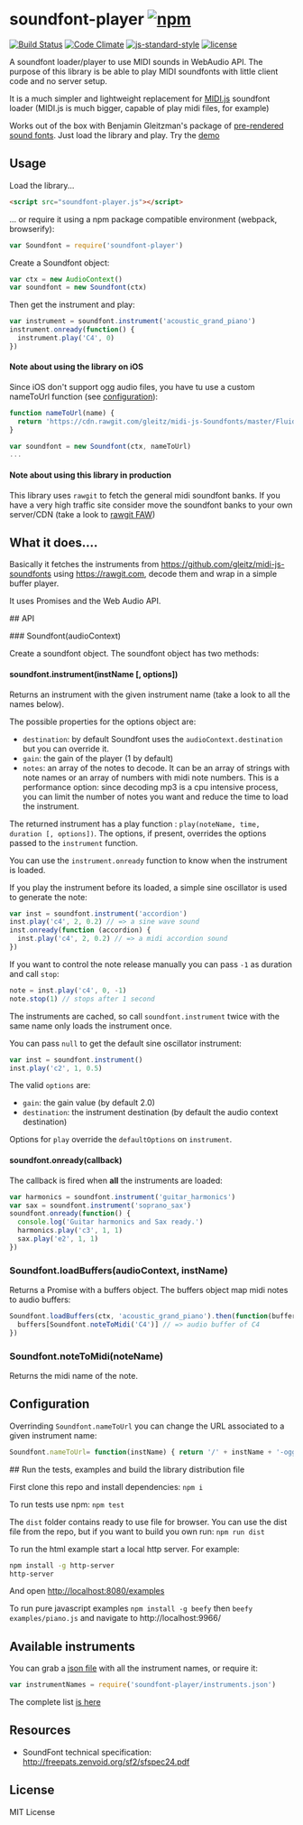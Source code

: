 # soundfont-player [![npm](https://img.shields.io/npm/v/soundfont-player.svg)](https://www.npmjs.com/package/soundfont-player)

[![Build Status](https://travis-ci.org/danigb/soundfont-player.svg?branch=master)](https://travis-ci.org/danigb/soundfont-player) [![Code Climate](https://codeclimate.com/github/danigb/soundfont-player/badges/gpa.svg)](https://codeclimate.com/github/danigb/soundfont-player) [![js-standard-style](https://img.shields.io/badge/code%20style-standard-brightgreen.svg?style=flat)](https://github.com/feross/standard) [![license](https://img.shields.io/npm/l/soundfont-player.svg)](https://www.npmjs.com/package/soundfont-player)

A soundfont loader/player to use MIDI sounds in WebAudio API.
The purpose of this library is be able to play MIDI soundfonts with little client code and no server setup.

It is a much simpler and lightweight replacement for [MIDI.js](https://github.com/mudcube/MIDI.js) soundfont loader (MIDI.js is much bigger, capable of play midi files, for example)

Works out of the box with Benjamin Gleitzman's package of
[pre-rendered sound fonts](https://github.com/gleitz/midi-js-soundfonts). Just load the library and play. Try the [demo](http://danigb.github.io/soundfont-player/#demo)

## Usage

Load the library...

```html
<script src="soundfont-player.js"></script>
```

... or require it using a npm package compatible environment (webpack, browserify):

```js
var Soundfont = require('soundfont-player')
```

Create a Soundfont object:

```js
var ctx = new AudioContext()
var soundfont = new Soundfont(ctx)
```

Then get the instrument and play:

```js
var instrument = soundfont.instrument('acoustic_grand_piano')
instrument.onready(function() {
  instrument.play('C4', 0)
})
```

#### Note about using the library on iOS

Since iOS don't support ogg audio files, you have tu use a custom nameToUrl function (see [configuration](https://github.com/danigb/soundfont-player#configuration)):

```js
function nameToUrl(name) {
  return 'https://cdn.rawgit.com/gleitz/midi-js-Soundfonts/master/FluidR3_GM/' + name + '-mp3.js'
}

var soundfont = new Soundfont(ctx, nameToUrl)
...
```

#### Note about using this library in production

This library uses `rawgit` to fetch the general midi soundfont banks. If you have a very high traffic site consider move the soundfont banks to your own server/CDN (take a look to [rawgit FAW](https://github.com/rgrove/rawgit/wiki/Frequently-Asked-Questions))

## What it does....

Basically it fetches the instruments from https://github.com/gleitz/midi-js-soundfonts using https://rawgit.com, decode them and wrap in a simple buffer player.

It uses Promises and the Web Audio API.

## API

### Soundfont(audioContext)

Create a soundfont object. The soundfont object has two methods:

#### soundfont.instrument(instName [, options])

Returns an instrument with the given instrument name (take a look to all the names below).

The possible properties for the options object are:

- `destination`: by default Soundfont uses the `audioContext.destination` but you can override it.
- `gain`: the gain of the player (1 by default)
- `notes`: an array of the notes to decode. It can be an array of strings with note names or an array of numbers with midi note numbers. This is a performance option: since decoding mp3 is a cpu intensive process, you can limit the number of notes you want and reduce the time to load the instrument.

The returned instrument has a play function : `play(noteName, time, duration [, options])`. The options, if present, overrides the options passed to the `instrument` function.

You can use the `instrument.onready` function to know when the instrument is loaded.

If you play the instrument before its loaded, a simple sine oscillator is used to generate the note:

```js
var inst = soundfont.instrument('accordion')
inst.play('c4', 2, 0.2) // => a sine wave sound
inst.onready(function (accordion) {
  inst.play('c4', 2, 0.2) // => a midi accordion sound
})
```

If you want to control the note release manually you can pass `-1` as duration and call `stop`:

```js
note = inst.play('c4', 0, -1)
note.stop(1) // stops after 1 second
```

The instruments are cached, so call `soundfont.instrument` twice with the same name only loads the instrument once.

You can pass `null` to get the default sine oscillator instrument:

```js
var inst = soundfont.instrument()
inst.play('c2', 1, 0.5)
```

The valid `options` are:

- `gain`: the gain value (by default 2.0)
- `destination`: the instrument destination (by default the audio context destination)

Options for `play` override the `defaultOptions` on `instrument`.

#### soundfont.onready(callback)

The callback is fired when __all__ the instruments are loaded:

```js
var harmonics = soundfont.instrument('guitar_harmonics')
var sax = soundfont.instrument('soprano_sax')
soundfont.onready(function() {
  console.log('Guitar harmonics and Sax ready.')
  harmonics.play('c3', 1, 1)
  sax.play('e2', 1, 1)
})
```

### Soundfont.loadBuffers(audioContext, instName)

Returns a Promise with a buffers object. The buffers object map midi notes to
audio buffers:

```js
Soundfont.loadBuffers(ctx, 'acoustic_grand_piano').then(function(buffers) {
  buffers[Soundfont.noteToMidi('C4')] // => audio buffer of C4
})
```

### Soundfont.noteToMidi(noteName)

Returns the midi name of the note.

## Configuration

Overrinding `Soundfont.nameToUrl` you can change the URL associated to a given instrument name:
```js
Soundfont.nameToUrl= function(instName) { return '/' + instName + '-ogg.js'; }
```


## Run the tests, examples and build the library distribution file

First clone this repo and install dependencies: `npm i`

To run tests use npm: `npm test`

The `dist` folder contains ready to use file for browser. You can use the dist file from the repo, but if you want to build you own run: `npm run dist`

To run the html example start a local http server. For example:

```bash
npm install -g http-server
http-server
```

And open [http://localhost:8080/examples](http://localhost:8080/examples)

To run pure javascript examples `npm install -g beefy` then `beefy examples/piano.js` and navigate to http://localhost:9966/


## Available instruments

You can grab a [json file](https://github.com/danigb/soundfont-player/blob/master/instruments.json) with all the instrument names, or require it:

```js
var instrumentNames = require('soundfont-player/instruments.json')
```

The complete list [is here](https://github.com/danigb/soundfont-player/blob/master/INSTRUMENTS.md)

## Resources

- SoundFont technical specification: http://freepats.zenvoid.org/sf2/sfspec24.pdf

## License

MIT License
